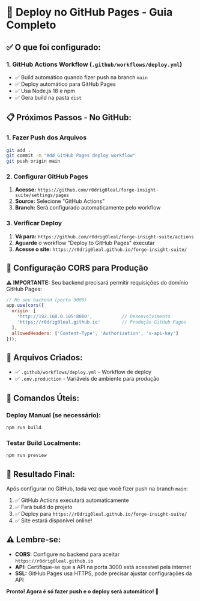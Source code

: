# 🚀 Deploy no GitHub Pages - Guia Completo

## ✅ **O que foi configurado:**

### **1. GitHub Actions Workflow** (`.github/workflows/deploy.yml`)
- ✅ Build automático quando fizer push na branch `main`
- ✅ Deploy automático para GitHub Pages
- ✅ Usa Node.js 18 e npm
- ✅ Gera build na pasta `dist`

## 📋 **Próximos Passos - No GitHub:**

### **1. Fazer Push dos Arquivos**
```bash
git add .
git commit -m "Add GitHub Pages deploy workflow"
git push origin main
```

### **2. Configurar GitHub Pages**
1. **Acesse:** `https://github.com/r0drig0leal/forge-insight-suite/settings/pages`
2. **Source:** Selecione "GitHub Actions"
3. **Branch:** Será configurado automaticamente pelo workflow

### **3. Verificar Deploy**
1. **Vá para:** `https://github.com/r0drig0leal/forge-insight-suite/actions`
2. **Aguarde** o workflow "Deploy to GitHub Pages" executar
3. **Acesse o site:** `https://r0drig0leal.github.io/forge-insight-suite/`

## 🔧 **Configuração CORS para Produção**

⚠️ **IMPORTANTE:** Seu backend precisará permitir requisições do domínio GitHub Pages:

```javascript
// No seu backend (porta 3000)
app.use(cors({
  origin: [
    'http://192.168.0.105:8080',           // Desenvolvimento
    'https://r0drig0leal.github.io'        // Produção GitHub Pages
  ],
  allowedHeaders: ['Content-Type', 'Authorization', 'x-api-key']
}));
```

## 📝 **Arquivos Criados:**

- ✅ `.github/workflows/deploy.yml` - Workflow de deploy
- ✅ `.env.production` - Variáveis de ambiente para produção

## 🎯 **Comandos Úteis:**

### **Deploy Manual (se necessário):**
```bash
npm run build
```

### **Testar Build Localmente:**
```bash
npm run preview
```

## 🚀 **Resultado Final:**

Após configurar no GitHub, toda vez que você fizer push na branch `main`:
1. ✅ GitHub Actions executará automaticamente
2. ✅ Fará build do projeto
3. ✅ Deploy para `https://r0drig0leal.github.io/forge-insight-suite/`
4. ✅ Site estará disponível online!

## ⚠️ **Lembre-se:**

- **CORS:** Configure no backend para aceitar `https://r0drig0leal.github.io`
- **API:** Certifique-se que a API na porta 3000 está acessível pela internet
- **SSL:** GitHub Pages usa HTTPS, pode precisar ajustar configurações da API

**Pronto! Agora é só fazer push e o deploy será automático! 🎉**